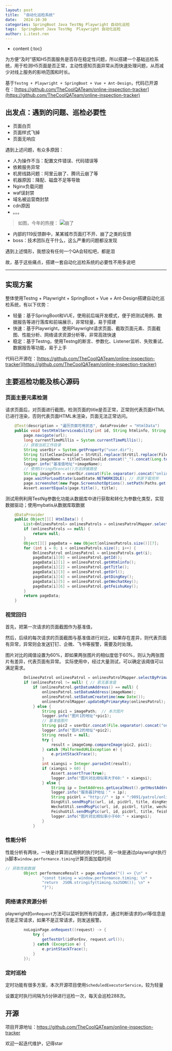 ```yaml
---
layout: post
title:  "自动化巡检系统"
date:   2024-10-30
categories: SpringBoot Java TestNg Playwright 自动化巡检
tags:  SpringBoot Java TestNg  Playwright 自动化巡检
author: i.itest.ren
---
```


* content
{:toc}

为方便“及时”感知H5页面服务是否存在稳定性问题，所以搭建一个基础巡检系统，用于检测H5页面是否正常，主动性感知页面异常从而快速处理问题，从而减少对线上服务的影响范围和时长。

基于`Testng + Playwright + SpringBoot + Vue + Ant-Design`，代码已开源在：[https://github.com/TheCoolQATeam/online-inspection-tracker](https://github.com/TheCoolQATeam/online-inspection-tracker)






## 出发点：遇到的问题、巡检必要性
- 页面白页
- 页面样式飞掉
- 页面无响应

遇到上述问题，有众多原因：
- 人为操作不当：配置文件错误、代码错误等
- 依赖服务异常
- 机房线路问题：阿里云崩了、腾讯云崩了等
- 机器原因：降配、磁盘不足等导致
- Nginx负载问题
- waf误封禁
- 域名被运营商封禁
- cdn原因
- 。。。

> 如图，今年的热搜：
![崩了](https://img.1024996.xyz/output.png)


- 内部的119反馈群中，某某城市页面打不开、崩了之类的反馈
- boss：技术团队在干什么，这么严重的问题都没发现

遇到上述情形，我想没有任何一个QA会轻松吧，都是泪

故，基于这些痛点，搭建一套自动化巡检系统的必要性不用多说吧

---

## 实现方案
整体使用Testng + Playwright + SpringBoot + Vue + Ant-Design搭建自动化巡检系统，有以下优势：
- 轻量：基于SpringBoot和VUE，使用前后端开发模式，便于把测试用例、数据报告等进行落库和前端展示，非常轻量，易于搭建
- 快速：基于Playwright，使用Playwright请求页面、截取页面元素、页面截图、性能分析、网络请求资源分析等，非常高效快速
- 稳定：基于Testng，使用Testng的断言、参数化、Listener监听、失败重试、数据报告等功能，易于上手

代码已开源在：[https://github.com/TheCoolQATeam/online-inspection-tracker](https://github.com/TheCoolQATeam/online-inspection-tracker)

## 主要巡检功能及核心源码

### 页面主要元素检测
请求页面后，对页面进行截图，检测页面的title是否正常，正常则代表页面HTML已进行渲染，否则代表页面HTML未渲染，页面无法正常访问。

```java
    @Test(description = "遍历页面可用状态", dataProvider = "HtmlData")
    public void testHtmlServiceability(int id, String htmlinfo, String title, String url, String dingKey, String wechatKey, String feishuKey) throws FileNotFoundException, UnknownHostException {
        page.navigate(url);
        long currentTimeMillis = System.currentTimeMillis();
        // 获取当前工作目录
        String userDir = System.getProperty("user.dir");
        String titleCleanInvalid = StrUtil.replace(StrUtil.replace(FileNameUtil.cleanInvalid(title), " ", "_"), "\t", "");
        String imageName = titleCleanInvalid.concat("_").concat(Long.toString(currentTimeMillis));
        logger.info("基准值地址"+imageName);
        // 使用String的concat()方法拼接路径
        String imagePath = userDir.concat(File.separator).concat("online-images").concat(File.separator).concat(imageName).concat(".png");
        page.waitForLoadState(LoadState.NETWORKIDLE); // 资源下载完毕
        page.screenshot(new Page.ScreenshotOptions().setPath(Paths.get(imagePath)));
        Assert.assertEquals(page.title(), title);
```

测试用例利用TestNg参数化功能从数据库中进行获取和转化为参数化类型，实现数据驱动；使用mybatis从数据库取数据
```java
    @DataProvider
    public Object[][] HtmlData() {
        List<OnlinesPatrol> onlinesPatrols = onlinesPatrolMapper.selectDate();
        if (onlinesPatrols == null) {
            return null;
        }
        Object[][] pageData = new Object[onlinesPatrols.size()][7];
        for (int i = 0; i < onlinesPatrols.size(); i++) {
            OnlinesPatrol onlinesPatrol = onlinesPatrols.get(i);
            pageData[i][0] = onlinesPatrol.getId();
            pageData[i][1] = onlinesPatrol.getHtmlinfo();
            pageData[i][2] = onlinesPatrol.getTitle();
            pageData[i][3] = onlinesPatrol.getUrl();
            pageData[i][4] = onlinesPatrol.getDingKey();
            pageData[i][5] = onlinesPatrol.getWechatKey();
            pageData[i][6] = onlinesPatrol.getFeishuKey();
        }
        return pageData;
    }
```

### 视觉回归

首先，把第一次请求的页面截图作为基准值，

然后，后续的每次请求的页面截图与基准值进行对比，如果存在差异，则代表页面有异常，异常则会发送钉钉、企微、飞书等报警，需要及时处理。

图片对比的阈值设置为60%，即如果两张图片的相似度低于60%，则认为两张图片有差异，代表页面有异常。
实际使用中，经过大量测试，可以确定该阈值可以满足需求。

```java
        OnlinesPatrol onlinesPatrol = onlinesPatrolMapper.selectByPrimaryKey(id);
        if (onlinesPatrol != null) { // 若无基准值
            if (onlinesPatrol.getDatumAddress() == null) {
                onlinesPatrol.setDatumAddress(imageName);
                onlinesPatrol.setDatumCreatetime(new Date());
                onlinesPatrolMapper.updateByPrimaryKey(onlinesPatrol);
            } else {
                String pic1 = imagePath;  // 本次图片
                logger.info("图片1的地址"+pic1);
                // 基准值图片
                String pic2 = userDir.concat(File.separator).concat("online-images").concat(File.separator).concat(onlinesPatrol.getDatumAddress()).concat(".png");//线上运行获取图片地址
                logger.info("图片2的地址"+pic2);
                String result = null;
                try {
                    result = imageComp.compareImage(pic2, pic1);
                } catch (MalformedURLException e) {
                    e.printStackTrace();
                }
                int xiangsi = Integer.parseInt(result);
                if (xiangsi > 60) {
                    Assert.assertTrue(true);
                    logger.info("图片对比相似率大于60:" + xiangsi);
                } else {
                    String ip = InetAddress.getLocalHost().getHostAddress();
                    logger.info("服务器IP地址：" + ip);
                    String picUrl = "http://" + ip + ":9091/patrol/onlines/images?imageName=" + imageName;
                    DingUtil.sendMsgPic(url, id, picUrl, title, dingKey);
                    WechatUtil.sendMsgPic(url, id, picUrl, title, wechatKey);
                    FeishuUtil.sendMsgPic(url, id, picUrl, title, feishuKey);
                    logger.info("图片对比相似率小于60:" + xiangsi);
                }
            }
```

### 性能分析
性能分析有两块，一块是计算测试用例的执行时间，另一块是通过playwright执行js脚本`window.performance.timing`计算页面加载时间

```java
// 获取性能数据
        Object performanceResult = page.evaluate("() => {\n" +
                "const timing = window.performance.timing; \n" +
                "return  JSON.stringify(timing.toJSON()); \n" +
                "}");
```

### 网络请求资源分析
playwright的`onRequest`方法可以监听到所有的请求，通过判断请求的url等信息是否是正常请求，如果不是正常请求，则发送报警。
```java
        noLoginPage.onRequest((request) -> {
            try {
                getTestUrl(idForEnv, request.url());
            } catch (Exception e) {
                e.printStackTrace();
            }
        });
```

### 定时巡检
定时功能有很多方案，本次开源项目使用`ScheduledExecutorService`，较为轻量

设置定时执行间隔为5分钟进行巡检一次，每天会巡检288次。

## 开源
项目开源地址：https://github.com/TheCoolQATeam/online-inspection-tracker

欢迎一起迭代维护，记得star